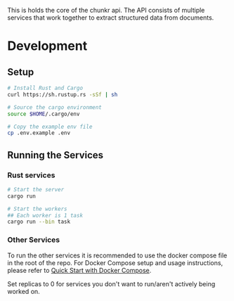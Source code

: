 This is holds the core of the chunkr api. The API consists of multiple services that work together to extract structured data from documents.

# Development

## Setup

```bash
# Install Rust and Cargo
curl https://sh.rustup.rs -sSf | sh

# Source the cargo environment
source $HOME/.cargo/env

# Copy the example env file
cp .env.example .env
```

## Running the Services

### Rust services

```bash
# Start the server
cargo run

# Start the workers
## Each worker is 1 task
cargo run --bin task
```

### Other Services

To run the other services it is recommended to use the docker compose file in the root of the repo.
For Docker Compose setup and usage instructions, please refer to [Quick Start with Docker Compose](../README.md#quick-start-with-docker-compose).

Set replicas to 0 for services you don't want to run/aren't actively being worked on.

